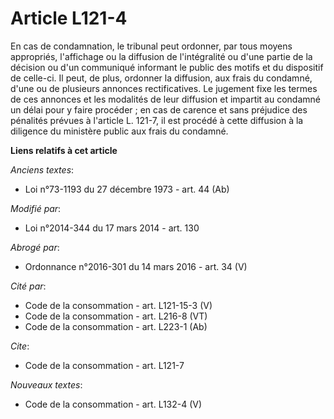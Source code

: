 # Article L121-4

En cas de condamnation, le tribunal peut ordonner, par tous moyens appropriés, l'affichage ou la diffusion de l'intégralité
ou d'une partie de la décision ou d'un communiqué informant le public des motifs et du dispositif de celle-ci. Il peut, de
plus, ordonner la diffusion, aux frais du condamné, d'une ou de plusieurs annonces rectificatives. Le jugement fixe les
termes de ces annonces et les modalités de leur diffusion et impartit au condamné un délai pour y faire procéder ; en cas de
carence et sans préjudice des pénalités prévues à l'article L. 121-7, il est procédé à cette diffusion à la diligence du
ministère public aux frais du condamné.

**Liens relatifs à cet article**

_Anciens textes_:

  - Loi n°73-1193 du 27 décembre 1973 - art. 44 (Ab)

_Modifié par_:

  - Loi n°2014-344 du 17 mars 2014 - art. 130

_Abrogé par_:

  - Ordonnance n°2016-301 du 14 mars 2016 - art. 34 (V)

_Cité par_:

  - Code de la consommation - art. L121-15-3 (V)
  - Code de la consommation - art. L216-8 (VT)
  - Code de la consommation - art. L223-1 (Ab)

_Cite_:

  - Code de la consommation - art. L121-7

_Nouveaux textes_:

  - Code de la consommation - art. L132-4 (V)
